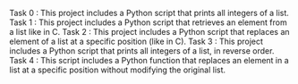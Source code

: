 Task 0 : This project includes a Python script that prints all integers of a list.
Task 1 : This project includes a Python script that retrieves an element from a list like in C.
Task 2 : This project includes a Python script that replaces an element of a list at a specific position (like in C).
Task 3 : This project includes a Python script that prints all integers of a list, in reverse order.
Task 4 : This script includes a Python function that replaces an element in a list at a specific position without modifying the original list.
